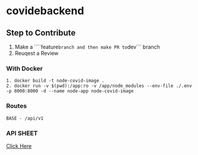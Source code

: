 # covidebackend

## Step to Contribute
1. Make a ````feature``` branch and then make PR to ```dev``` branch 
2. Reuqest a Review
### With Docker
```
1. docker build -t node-covid-image .
2. docker run -v $(pwd):/app:ro -v /app/node_modules --env-file ./.env -p 8000:8000 -d --name node-app node-covid-image
```
### Routes
```
BASE - /api/v1
```
### API SHEET

[Click Here](https://docs.google.com/spreadsheets/d/1VStg1hLzxWkKKzyR_n0NzguWiijzZ23l7VitnVMD9Zk/edit?usp=sharing)